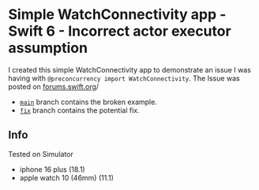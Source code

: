 # Simple WatchConnectivity app - Swift 6 - Incorrect actor executor assumption

I created this simple WatchConnectivity app to demonstrate an issue I was having with `@preconcurrency import WatchConnectivity`.
The Issue was posted on [forums.swift.org](https://forums.swift.org/t/watchconnectivity-swift-6-incorrect-actor-executor-assumption/76064)/

- [`main`](https://github.com/justmejulian/SimpleWatchConnectivity/tree/main) branch contains the broken example.
- [`fix`](https://github.com/justmejulian/SimpleWatchConnectivity/tree/fix) branch contains the potential fix.

## Info

Tested on Simulator
 - iphone 16 plus (18.1)
 - apple watch 10 (46mm) (11.1)
